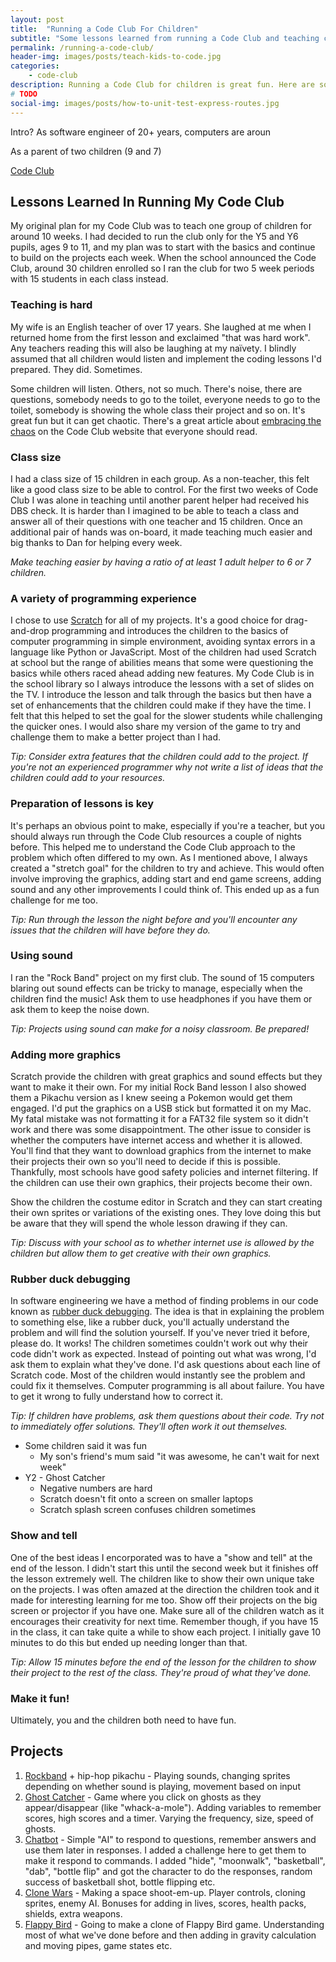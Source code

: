 ```yaml
---
layout: post
title:  "Running a Code Club For Children"
subtitle: "Some lessons learned from running a Code Club and teaching computer programming to children."
permalink: /running-a-code-club/
header-img: images/posts/teach-kids-to-code.jpg
categories:
    - code-club
description: Running a Code Club for children is great fun. Here are some lessons I've learned in running mine.
# TODO
social-img: images/posts/how-to-unit-test-express-routes.jpg
---
```


Intro?
As software engineer of 20+ years, computers are aroun

As a parent of two children (9 and 7)

[Code Club](https://www.codeclub.org.uk/)

## Lessons Learned In Running My Code Club

My original plan for my Code Club was to teach one group of children for around 10 weeks. I had decided to run the club only for the Y5 and Y6 pupils, ages 9 to 11, and my plan was to start with the basics and continue to build on the projects each week. When the school announced the Code Club, around 30 children enrolled so I ran the club for two 5 week periods with 15 students in each class instead.

### Teaching is hard

My wife is an English teacher of over 17 years. She laughed at me when I returned home from the first lesson and exclaimed "that was hard work". Any teachers reading this will also be laughing at my naïvety. I blindly assumed that all children would listen and implement the coding lessons I'd prepared. They did. Sometimes.

Some children will listen. Others, not so much. There's noise, there are questions, somebody needs to go to the toilet, everyone needs to go to the toilet, somebody is showing the whole class their project and so on. It's great fun but it can get chaotic. There's a great article about [embracing the chaos](https://blog.codeclub.org.uk/2016/07/13/embracing-chaos-in-your-code-club/) on the Code Club website that everyone should read.

### Class size

I had a class size of 15 children in each group. As a non-teacher, this felt like a good class size to be able to control. For the first two weeks of Code Club I was alone in teaching until another parent helper had received his DBS check. It is harder than I imagined to be able to teach a class and answer all of their questions with one teacher and 15 children. Once an additional pair of hands was on-board, it made teaching much easier and big thanks to Dan for helping every week.

*Make teaching easier by having a ratio of at least 1 adult helper to 6 or 7 children.*

### A variety of programming experience

I chose to use [Scratch](https://scratch.mit.edu/) for all of my projects. It's a good choice for drag-and-drop programming and introduces the children to the basics of computer programming in simple environment, avoiding syntax errors in a language like Python or JavaScript. Most of the children had used Scratch at school but the range of abilities means that some were questioning the basics while others raced ahead adding new features. My Code Club is in the school library so I always introduce the lessons with a set of slides on the TV. I introduce the lesson and talk through the basics but then have a set of enhancements that the children could make if they have the time. I felt that this helped to set the goal for the slower students while challenging the quicker ones. I would also share my version of the game to try and challenge them to make a better project than I had.

*Tip: Consider extra features that the children could add to the project. If you're not an experienced programmer why not write a list of ideas that the children could add to your resources.*

### Preparation of lessons is key

It's perhaps an obvious point to make, especially if you're a teacher, but you should always run through the Code Club resources a couple of nights before. This helped me to understand the Code Club approach to the problem which often differed to my own. As I mentioned above, I always created a "stretch goal" for the children to try and achieve. This would often involve improving the graphics, adding start and end game screens, adding sound and any other improvements I could think of. This ended up as a fun challenge for me too.

*Tip: Run through the lesson the night before and you'll encounter any issues that the children will have before they do.*

### Using sound

I ran the "Rock Band" project on my first club. The sound of 15 computers blaring out sound effects can be tricky to manage, especially when the children find the music! Ask them to use headphones if you have them or ask them to keep the noise down.

*Tip: Projects using sound can make for a noisy classroom. Be prepared!*

### Adding more graphics

Scratch provide the children with great graphics and sound effects but they want to make it their own. For my initial Rock Band lesson I also showed them a Pikachu version as I knew seeing a Pokemon would get them engaged. I'd put the graphics on a USB stick but formatted it on my Mac. My fatal mistake was not formatting it for a FAT32 file system so it didn't work and there was some disappointment. The other issue to consider is whether the computers have internet access and whether it is allowed. You'll find that they want to download graphics from the internet to make their projects their own so you'll need to decide if this is possible. Thankfully, most schools have good safety policies and internet filtering. If the children can use their own graphics, their projects become their own.

Show the children the costume editor in Scratch and they can start creating their own sprites or variations of the existing ones. They love doing this but be aware that they will spend the whole lesson drawing if they can.

*Tip: Discuss with your school as to whether internet use is allowed by the children but allow them to get creative with their own graphics.*

### Rubber duck debugging

In software engineering we have a method of finding problems in our code known as [rubber duck debugging](https://en.wikipedia.org/wiki/Rubber_duck_debugging). The idea is that in explaining the problem to something else, like a rubber duck, you'll actually understand the problem and will find the solution yourself. If you've never tried it before, please do. It works! The children sometimes couldn't work out why their code didn't work as expected. Instead of pointing out what was wrong, I'd ask them to explain what they've done. I'd ask questions about each line of Scratch code. Most of the children would instantly see the problem and could fix it themselves. Computer programming is all about failure. You have to get it wrong to fully understand how to correct it.

*Tip: If children have problems, ask them questions about their code. Try not to immediately offer solutions. They'll often work it out themselves.*

* Some children said it was fun
  * My son's friend's mum said "it was awesome, he can't wait for next week"
* Y2 - Ghost Catcher
  * Negative numbers are hard
  * Scratch doesn't fit onto a screen on smaller laptops
  * Scratch splash screen confuses children sometimes

### Show and tell

One of the best ideas I encorporated was to have a "show and tell" at the end of the lesson. I didn't start this until the second week but it finishes off the lesson extremely well. The children like to show their own unique take on the projects. I was often amazed at the direction the children took and it made for interesting learning for me too. Show off their projects on the big screen or projector if you have one. Make sure all of the children watch as it encourages their creativity for next time. Remember though, if you have 15 in the class, it can take quite a while to show each project. I initially gave 10 minutes to do this but ended up needing longer than that.

*Tip: Allow 15 minutes before the end of the lesson for the children to show their project to the rest of the class. They're proud of what they've done.*

### Make it fun!

Ultimately, you and the children both need to have fun.

## Projects
1. [Rockband](https://www.codeclubprojects.org/en-GB/scratch/rock-band/) + hip-hop pikachu - Playing sounds, changing sprites depending on whether sound is playing, movement based on input
2. [Ghost Catcher](https://www.codeclubprojects.org/en-GB/scratch/ghostbusters/) - Game where you click on ghosts as they appear/disappear (like "whack-a-mole"). Adding variables to remember scores, high scores and a timer. Varying the frequency, size, speed of ghosts.
3. [Chatbot](https://www.codeclubprojects.org/en-GB/scratch/chatbot/) - Simple "AI" to respond to questions, remember answers and use them later in responses. I added a challenge here to get them to make it respond to commands. I added "hide", "moonwalk", "basketball", "dab", "bottle flip" and got the character to do the responses, random success of basketball shot, bottle flipping etc.
4. [Clone Wars](https://www.codeclubprojects.org/en-GB/scratch/clone-wars/) - Making a space shoot-em-up. Player controls, cloning sprites, enemy AI. Bonuses for adding in lives, scores, health packs, shields, extra weapons.
5. [Flappy Bird](https://www.codeclubprojects.org/en-GB/scratch/flappy-parrot/) - Going to make a clone of Flappy Bird game. Understanding most of what we've done before and then adding in gravity calculation and moving pipes, game states etc.